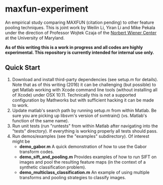 # maxfun-experiment
An empirical study comparing MAXFUN (citation pending) to other feature pooling techniques.  This is joint work by Weilin Li, Yiran Li and Mike Pekala under the direction of Professor Wojtek Czaja of the [Norbert Wiener Center](http://www.norbertwiener.umd.edu/) at the University of Maryland.

**As of this writing this is a work in progress and all codes are highly experimental.  This repository is currently intended for internal use only.**

## Quick Start

1.  Download and install third-party dependencies (see setup.m for details).  Note that as of this writing (2016) it can be challenging (but possible) to get Matlab working with Xcode command line tools (without installing all of Xcode) under OSX 10.11.  Technically this is not a supported configuration by Mathworks but with sufficient hacking it can be made to work.
2.  Update matlab's search path by running setup.m from within Matlab.  Be sure you are picking up libsvm's version of svmtrain() (vs. Matlab's function of the same name).
3.  Run unit tests (run "runtests" from within Matlab after navigating into the "tests" directory).  If everything is working properly all tests should pass.
4.  Run demos/examples (see the "examples" subdirectory).  Of interest might be
    *  **demo_gabor.m**  A quick demonstration of how to use the Gabor transform codes.
    *  **demo_sift_and_pooling.m**  Provides examples of how to run SIFT on images and pool the resulting feature maps (in the context of a synthetic classification problem).
	*  **demo_multiclass_classification.m**  An example of using multiple transforms and pooling strategies to classify images.

